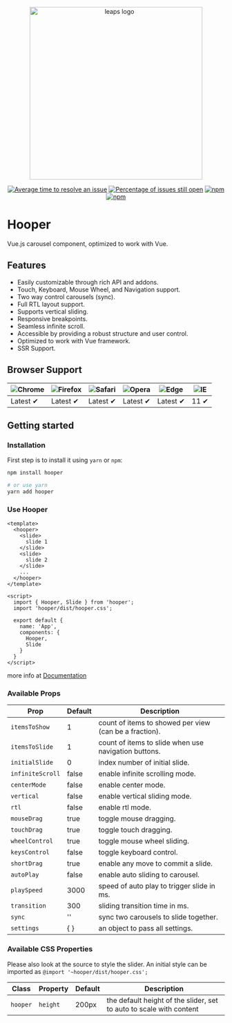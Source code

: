 <p align="center">
  <a href="https://baianat.github.io/hooper/" target="_blank">
    <img width="400" alt="leaps logo" src="https://github.com/baianat/hooper/blob/master/hooper.svg">
  </a>
</p>

<p align="center">
  <a href="http://isitmaintained.com/project/baianat/hooper"><img src="http://isitmaintained.com/badge/resolution/baianat/hooper.svg" alt="Average time to resolve an issue"/></a>
  <a href="http://isitmaintained.com/project/baianat/hooper"><img src="http://isitmaintained.com/badge/open/baianat/hooper.svg" alt="Percentage of issues still open"/></a>
  <a href="https://npm-stat.com/charts.html?package=hooper"><img src="https://img.shields.io/npm/dm/hooper.svg" alt="npm"/></a>
  <a href="https://www.npmjs.com/package/hooper"><img src="https://img.shields.io/npm/v/hooper.svg" alt="npm"/></a>
</p>


# Hooper

Vue.js carousel component, optimized to work with Vue.

## Features

* Easily customizable through rich API and addons.
* Touch, Keyboard, Mouse Wheel, and Navigation support.
* Two way control carousels (sync).
* Full RTL layout support.
* Supports vertical sliding.
* Responsive breakpoints.
* Seamless infinite scroll.
* Accessible by providing a robust structure and user control.
* Optimized to work with Vue framework.
* SSR Support.

## Browser Support
| ![Chrome](https://raw.github.com/alrra/browser-logos/master/src/chrome/chrome_48x48.png) | ![Firefox](https://raw.github.com/alrra/browser-logos/master/src/firefox/firefox_48x48.png) | ![Safari](https://raw.github.com/alrra/browser-logos/master/src/safari/safari_48x48.png) | ![Opera](https://raw.github.com/alrra/browser-logos/master/src/opera/opera_48x48.png) | ![Edge](https://raw.github.com/alrra/browser-logos/master/src/edge/edge_48x48.png) | ![IE](https://raw.github.com/alrra/browser-logos/master/src/archive/internet-explorer_9-11/internet-explorer_9-11_48x48.png) |
| --- | --- | --- | --- | --- | --- |
| Latest ✔ | Latest ✔ | Latest ✔ | Latest ✔ | Latest ✔ | 11 ✔ |

## Getting started

### Installation

First step is to install it using `yarn` or `npm`:

```bash
npm install hooper

# or use yarn
yarn add hooper
```

### Use Hooper

```vue
<template>
  <hooper>
    <slide>
      slide 1
    </slide>
    <slide>
      slide 2
    </slide>
    ...
  </hooper>
</template>

<script>
  import { Hooper, Slide } from 'hooper';
  import 'hooper/dist/hooper.css';

  export default {
    name: 'App',
    components: {
      Hooper,
      Slide
    }
  }
</script>
```

more info at [Documentation](https://baianat.github.io/hooper/)

### Available Props

|Prop             |Default |Description|
|-----------------|-----|-----------|
|`itemsToShow`    |1    |count of items to showed per view  (can be a fraction).|
|`itemsToSlide`   |1    |count of items to slide when use navigation buttons.|
|`initialSlide`   |0    |index number of initial slide.|
|`infiniteScroll` |false|enable infinite scrolling mode.|
|`centerMode`     |false|enable center mode.|
|`vertical`       |false|enable vertical sliding mode.|
|`rtl`            |false|enable rtl mode.|
|`mouseDrag`      |true |toggle mouse dragging.|
|`touchDrag`      |true |toggle touch dragging.|
|`wheelControl`   |true |toggle mouse wheel sliding.|
|`keysControl`    |false|toggle keyboard control.|
|`shortDrag`      |true |enable any move to commit a slide.|
|`autoPlay`       |false|enable auto sliding to carousel.|
|`playSpeed`      |3000 |speed of auto play to trigger slide in ms.|
|`transition`     |300  |sliding transition time in ms.|
|`sync`           |''   |sync two carousels to slide together.|
|`settings`       |{ }  |an object to pass all settings.|

### Available CSS Properties

Please also look at the source to style the slider. An initial style can be imported as
`@import '~hooper/dist/hooper.css';`

|Class            | Property | Default | Description|
|-----------------|----------|---------|------------|
|`hooper`         | `height` | 200px   | the default height of the slider, set to auto to scale with content
